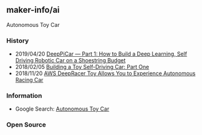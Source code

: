 ## maker-info/ai
Autonomous Toy Car

### History
- 2019/04/20 [DeepPiCar — Part 1: How to Build a Deep Learning, Self Driving Robotic Car on a Shoestring Budget](https://towardsdatascience.com/deeppicar-part-1-102e03c83f2c)
- 2018/02/05 [Building a Toy Self-Driving Car: Part One](https://blog.floydhub.com/toy-self-driving-car-part-one/)
- 2018/11/20 [AWS DeepRacer Toy Allows You to Experience Autonomous Racing Car](http://www.tuvie.com/aws-deepracer-toy-allows-you-to-experience-autonomous-racing-car/)



### Information
- Google Search: [Autonomous Toy Car](https://www.google.com/search?q=autonomous+toy+car&rlz=1C5CHFA_enKR860KR861&sxsrf=ACYBGNSyEXspJNS2Z4Xxmm0e9JGbdh89Hg:1573634889527&source=lnt&tbs=qdr:y&sa=X&ved=0ahUKEwjrseLk5ublAhVzy4sBHS6xCPMQpwUIKA&biw=1383&bih=654&dpr=2)



### Open Source
